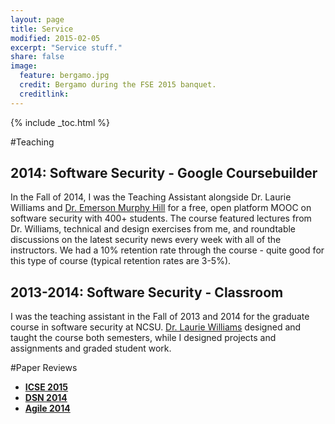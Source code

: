 ```yaml
---
layout: page
title: Service
modified: 2015-02-05
excerpt: "Service stuff."
share: false
image:
  feature: bergamo.jpg
  credit: Bergamo during the FSE 2015 banquet.
  creditlink:
---
```


{% include _toc.html %}

#Teaching

## 2014: Software Security - Google Coursebuilder

In the Fall of 2014, I was the Teaching Assistant alongside Dr. Laurie Williams and [Dr. Emerson Murphy Hill](http://people.engr.ncsu.edu/ermurph3/) for a free, open platform MOOC on software security with 400+ students. The course featured lectures from Dr. Williams, technical and design exercises from me, and roundtable discussions on the latest security news every week with all of the instructors. We had a 10% retention rate through the course - quite good for this type of course (typical retention rates are 3-5%).

## 2013-2014: Software Security - Classroom

I was the teaching assistant in the Fall of 2013 and 2014 for the graduate course in software security at NCSU. [Dr. Laurie Williams](http://collaboration.csc.ncsu.edu/laurie/index.html) designed and taught the course both semesters, while I designed projects and assignments and graded student work.

#Paper Reviews

- [**ICSE 2015**](http://2015.icse-conferences.org/)
- [**DSN 2014**](2014.dsn.org/)
- [**Agile 2014**](http://agile2014.agilealliance.org/)

